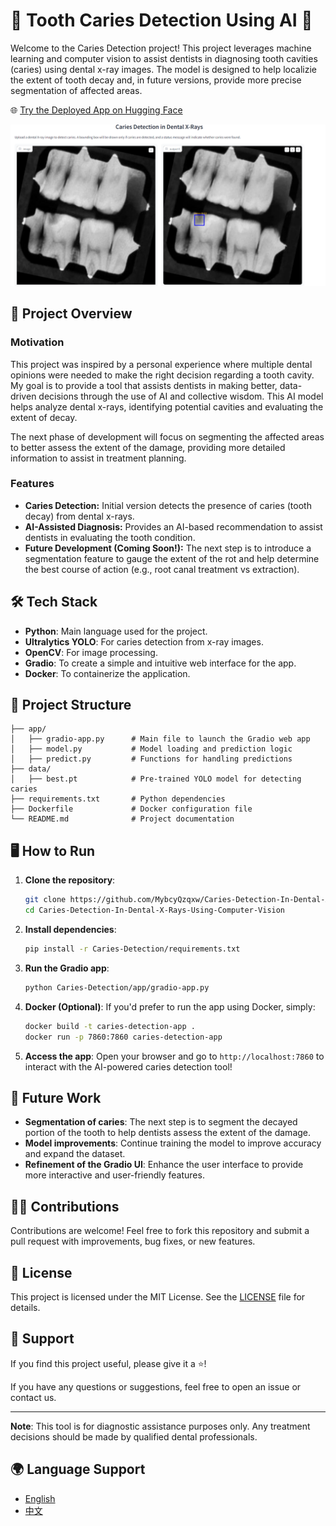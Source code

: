 # 🦷 Tooth Caries Detection Using AI 🦷

Welcome to the Caries Detection project! This project leverages machine learning and computer vision to assist dentists in diagnosing tooth cavities (caries) using dental x-ray images. The model is designed to help localizie the extent of tooth decay and, in future versions, provide more precise segmentation of affected areas.

🌐 [Try the Deployed App on Hugging Face](https://sabagul-caries-detection-from-x-rays.hf.space)

<img src="result.png" alt="Logo" width="700" />

## 🚀 Project Overview

### Motivation
This project was inspired by a personal experience where multiple dental opinions were needed to make the right decision regarding a tooth cavity. My goal is to provide a tool that assists dentists in making better, data-driven decisions through the use of AI and collective wisdom. This AI model helps analyze dental x-rays, identifying potential cavities and evaluating the extent of decay.

The next phase of development will focus on segmenting the affected areas to better assess the extent of the damage, providing more detailed information to assist in treatment planning.

### Features
- **Caries Detection:** Initial version detects the presence of caries (tooth decay) from dental x-rays.
- **AI-Assisted Diagnosis:** Provides an AI-based recommendation to assist dentists in evaluating the tooth condition.
- **Future Development (Coming Soon!):** The next step is to introduce a segmentation feature to gauge the extent of the rot and help determine the best course of action (e.g., root canal treatment vs extraction).

## 🛠 Tech Stack
- **Python**: Main language used for the project.
- **Ultralytics YOLO**: For caries detection from x-ray images.
- **OpenCV**: For image processing.
- **Gradio**: To create a simple and intuitive web interface for the app.
- **Docker**: To containerize the application.

## 📂 Project Structure
```
├── app/
│   ├── gradio-app.py      # Main file to launch the Gradio web app
│   ├── model.py           # Model loading and prediction logic
│   ├── predict.py         # Functions for handling predictions
├── data/
│   ├── best.pt            # Pre-trained YOLO model for detecting caries
├── requirements.txt       # Python dependencies
├── Dockerfile             # Docker configuration file
└── README.md              # Project documentation
```

## 🖥 How to Run

1. **Clone the repository**:
   ```bash
   git clone https://github.com/MybcyQzqxw/Caries-Detection-In-Dental-X-Rays-Using-Computer-Vision.git
   cd Caries-Detection-In-Dental-X-Rays-Using-Computer-Vision
   ```

2. **Install dependencies**:
   ```bash
   pip install -r Caries-Detection/requirements.txt
   ```

3. **Run the Gradio app**:
   ```bash
   python Caries-Detection/app/gradio-app.py
   ```

4. **Docker (Optional)**:
   If you'd prefer to run the app using Docker, simply:
   ```bash
   docker build -t caries-detection-app .
   docker run -p 7860:7860 caries-detection-app
   ```

5. **Access the app**:
   Open your browser and go to `http://localhost:7860` to interact with the AI-powered caries detection tool!

## 📝 Future Work
- **Segmentation of caries**: The next step is to segment the decayed portion of the tooth to help dentists assess the extent of the damage.
- **Model improvements**: Continue training the model to improve accuracy and expand the dataset.
- **Refinement of the Gradio UI**: Enhance the user interface to provide more interactive and user-friendly features.

## 👩‍💻 Contributions
Contributions are welcome! Feel free to fork this repository and submit a pull request with improvements, bug fixes, or new features.

## 📄 License
This project is licensed under the MIT License. See the [LICENSE](LICENSE) file for details.

## 🤝 Support
If you find this project useful, please give it a ⭐️!

If you have any questions or suggestions, feel free to open an issue or contact us.

---

**Note**: This tool is for diagnostic assistance purposes only. Any treatment decisions should be made by qualified dental professionals.

## 🌍 Language Support
- [English](README.md)
- [中文](README.zh-CN.md)


